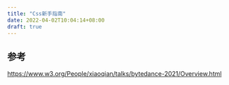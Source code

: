 ```yaml
---
title: "Css新手指南"
date: 2022-04-02T10:04:14+08:00
draft: true
---
```


##

## 参考

https://www.w3.org/People/xiaoqian/talks/bytedance-2021/Overview.html
